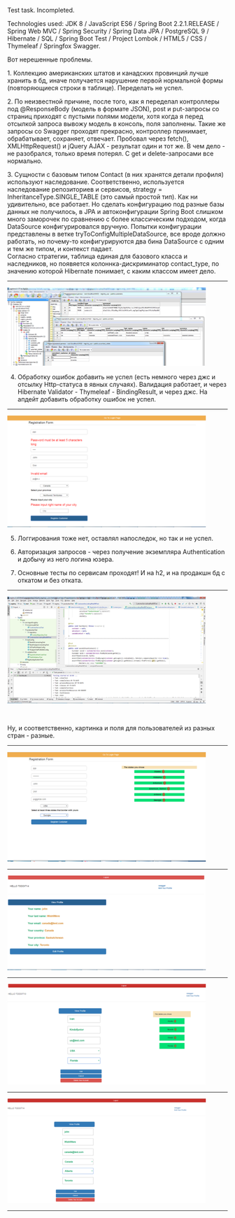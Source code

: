  <p>Test task. Incompleted.</p>
 <p>Technologies used: JDK 8 / JavaScript ES6 / Spring Boot 2.2.1.RELEASE / Spring Web MVC 
 / Spring Security / Spring Data JPA 
 / PostgreSQL 9 / Hibernate / SQL 
 / Spring Boot Test / Project Lombok / HTML5 / CSS / Thymeleaf / Springfox Swagger.
 </p>
 <p> Вот нерешенные проблемы. </p>
 <p>
 1. Коллекцию американских штатов и канадских провинций лучше хранить в бд, иначе получается 
нарушение первой нормальной формы (повторяющиеся строки в таблице). Переделать не успел.</p>
<p> 2. По неизвестной причине, после того, как я переделал контроллеры под @ResponseBody (модель в 
формате JSON), post и put-запросы со страниц приходят с пустыми полями модели, хотя когда я перед 
отсылкой запроса вывожу модель в консоль, поля заполнены. Такие же запросы со Swagger проходят 
прекрасно, контроллер принимает, обрабатывает, сохраняет, отвечает. Пробовал через fetch(), 
XMLHttpRequest() и jQuery AJAX - результат один и тот же. В чем дело - не разобрался, только время 
потерял.
С get и delete-запросами все нормально.</p>
<p>3. Сущности с базовым типом Contact (в них хранятся детали профиля) используют наследование. 
Соответственно, используется наследование репозиториев и сервисов, strategy = 
InheritanceType.SINGLE_TABLE (это самый простой тип). Как ни удивительно, все работает. 
Но сделать конфигурацию под разные базы данных не получилось, в JPA и автоконфигурации Spring Boot 
слишком много заморочек по сравнению с более классическим подходом, когда DataSource 
конфигурировался вручную. Попытки конфигурации представлены в ветке tryToConfigMultipleDataSource, 
все вроде должно работать, но почему-то конфигурируются два бина DataSource с одним и тем же типом, 
и контекст падает.
<br>
Согласно стратегии, таблица единая для базового класса и наследников, но появяется 
колоннка-дискриминатор contact_type, по значению которой Hibernate понимает, с каким классом имеет дело.
 <hr>
 <img src="src\main\resources\static\img\1. 2019-11-24_100239.png" width="90%"/>

4. Обработку ошибок добавить не успел (есть немного через джс и отсылку Http-статуса в явных 
случаях). Валидация работает, и через Hibernate Validator - Thymeleaf - BindingResult, и через джс. 
На апдейт добавить обработку ошибок не успел.
 <hr>
<img src="src\main\resources\static\img\2. 2019-11-24_175037.png" width="90%"/>

5. Логгирования тоже нет, оставлял напоследок, но так и не успел.

6. Авторизация запросов - через получение экземпляра Authentication и добычу из него логина юзера.

7. Основные тесты по сервисам проходят! И на h2, и на продакшн бд с откатом и без отката.
 <hr>
<img src="src\main\resources\static\img\3. 2019-11-24_180617.png" width="90%"/>
</p>
<br>
<p>Ну, и соответственно, картинка и поля для пользователей из разных стран - разные.</p>
 <hr>
 <img src="src\main\resources\static\img\4. 2019-11-24_175204.png" width="90%"/> 
 <hr>
<img src="src\main\resources\static\img\5. 2019-11-24_183653.png" width="90%"/> 
 <hr>
<img src="src\main\resources\static\img\6. 2019-11-25_000114.png" width="90%"/> 
 <hr>
<img src="src\main\resources\static\img\7. 2019-11-25_000218.png" width="90%"/> 
 <hr>

